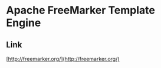 # Apache FreeMarker Template Engine
  
  
## Link
  
[http://freemarker.org/](http://freemarker.org/)  
  
  